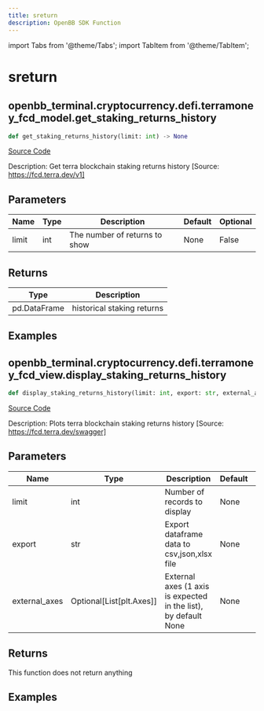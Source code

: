 ```yaml
---
title: sreturn
description: OpenBB SDK Function
---
```


import Tabs from '@theme/Tabs';
import TabItem from '@theme/TabItem';

# sreturn

<Tabs>
<TabItem value="model" label="Model" default>

## openbb_terminal.cryptocurrency.defi.terramoney_fcd_model.get_staking_returns_history

```python title='openbb_terminal/cryptocurrency/defi/terramoney_fcd_model.py'
def get_staking_returns_history(limit: int) -> None
```
[Source Code](https://github.com/OpenBB-finance/OpenBBTerminal/tree/main/openbb_terminal/cryptocurrency/defi/terramoney_fcd_model.py#L312)

Description: Get terra blockchain staking returns history [Source: https://fcd.terra.dev/v1]

## Parameters

| Name | Type | Description | Default | Optional |
| ---- | ---- | ----------- | ------- | -------- |
| limit | int | The number of returns to show | None | False |

## Returns

| Type | Description |
| ---- | ----------- |
| pd.DataFrame | historical staking returns |

## Examples



</TabItem>
<TabItem value="view" label="View">

## openbb_terminal.cryptocurrency.defi.terramoney_fcd_view.display_staking_returns_history

```python title='openbb_terminal/cryptocurrency/defi/terramoney_fcd_view.py'
def display_staking_returns_history(limit: int, export: str, external_axes: Optional[List[matplotlib.axes._axes.Axes]]) -> None
```
[Source Code](https://github.com/OpenBB-finance/OpenBBTerminal/tree/main/openbb_terminal/cryptocurrency/defi/terramoney_fcd_view.py#L254)

Description: Plots terra blockchain staking returns history [Source: https://fcd.terra.dev/swagger]

## Parameters

| Name | Type | Description | Default | Optional |
| ---- | ---- | ----------- | ------- | -------- |
| limit | int | Number of records to display | None | False |
| export | str | Export dataframe data to csv,json,xlsx file | None | False |
| external_axes | Optional[List[plt.Axes]] | External axes (1 axis is expected in the list), by default None | None | True |

## Returns

This function does not return anything

## Examples



</TabItem>
</Tabs>